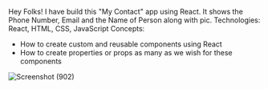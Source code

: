 Hey Folks!
I have build this "My Contact" app using React. It shows the Phone Number, Email and the Name of Person along with pic.
Technologies:
React, HTML, CSS, JavaScript
Concepts:
- How to create custom and reusable components using React
- How to create properties or props as many as we wish for these components


![Screenshot (902)](https://github.com/Kashif581/react-props-practice/assets/114382367/8e40c831-49bd-40db-a08e-bfb838b6dc39)



